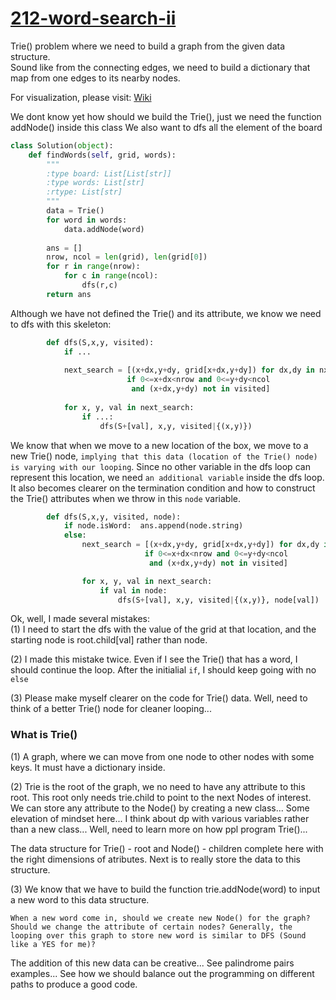 # [212-word-search-ii](https://leetcode.com/problems/word-search-ii/)

Trie() problem where we need to build a graph from the given data structure.    
Sound like from the connecting edges, we need to build a dictionary that map from one edges to its nearby nodes.   

For visualization, please visit: [Wiki](https://en.wikipedia.org/wiki/Trie)    

We dont know yet how should we build the Trie(), just we need the function addNode() inside this class
We also want to dfs all the element of the board

```python
class Solution(object):
    def findWords(self, grid, words):
        """
        :type board: List[List[str]]
        :type words: List[str]
        :rtype: List[str]
        """
        data = Trie()
        for word in words:
            data.addNode(word)
            
        ans = []
        nrow, ncol = len(grid), len(grid[0])
        for r in range(nrow):
            for c in range(ncol):
                dfs(r,c)
        return ans
```

Although we have not defined the Trie() and its attribute, we know we need to dfs with this skeleton:

```python
        def dfs(S,x,y, visited):
            if ...
            
            next_search = [(x+dx,y+dy, grid[x+dx,y+dy]) for dx,dy in nxt
                          if 0<=x+dx<nrow and 0<=y+dy<ncol 
                           and (x+dx,y+dy) not in visited]
            
            for x, y, val in next_search:
                if ...:
                    dfs(S+[val], x,y, visited|{(x,y)})
```

We know that when we move to a new location of the box, we move to a new Trie() node, `implying that this data (location of the Trie() node) is varying with our looping`. Since no other variable in the dfs loop can represent this location, we need `an additional variable` inside the dfs loop. It also becomes clearer on the termination condition and how to construct the Trie() attributes when we throw in this `node` variable.   

```python
        def dfs(S,x,y, visited, node):
            if node.isWord:  ans.append(node.string)
            else:
                next_search = [(x+dx,y+dy, grid[x+dx,y+dy]) for dx,dy in nxt
                              if 0<=x+dx<nrow and 0<=y+dy<ncol 
                               and (x+dx,y+dy) not in visited]

                for x, y, val in next_search:
                    if val in node:
                        dfs(S+[val], x,y, visited|{(x,y)}, node[val])
```

Ok, well, I made several mistakes:    
(1) I need to start the dfs with the value of the grid at that location, and the starting node is root.child\[val] rather than node.    
     
(2) I made this mistake twice. Even if I see the Trie() that has a word, I should continue the loop. After the initialial `if`, I should  keep going with no `else`   
   
(3) Please make myself clearer on the code for Trie() data. Well, need to think of a better Trie() node for cleaner looping...      
     
     
### What is Trie()

(1) A graph, where we can move from one node to other nodes with some keys. It must have a dictionary inside.    
     
(2) Trie is the root of the graph, we no need to have any attribute to this root. This root only needs trie.child to point to the next Nodes of interest. We can store any attribute to the Node() by creating a new class... Some elevation of mindset here... I think about dp with various variables rather than a new class... Well, need to learn more on how ppl program Trie()...      
   
The data structure for Trie() - root and Node() - children complete here with the right dimensions of atributes. Next is to really store the data to this structure.       
   
(3) We know that we have to build the function trie.addNode(word) to input a new word to this data structure.    
     
`When a new word come in, should we create new Node() for the graph? Should we change the attribute of certain nodes? Generally, the looping over this graph to store new word is similar to DFS (Sound like a YES for me)?`   
   
The addition of this new data can be creative... See palindrome pairs examples... See how we should balance out the programming on different paths to produce a good code.     
